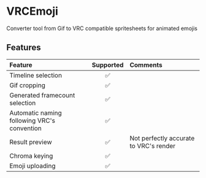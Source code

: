 # VRCEmoji
Converter tool from Gif to VRC compatible spritesheets for animated emojis

## Features

| Feature | Supported | Comments |
|:--------|:---------:|:---------|
|Timeline selection|:white_check_mark:||
|Gif cropping|:white_check_mark:||
|Generated framecount selection|:white_check_mark:||
|Automatic naming following VRC's convention|:white_check_mark:||
|Result preview|:white_check_mark:|Not perfectly accurate to VRC's render
|Chroma keying|:white_check_mark:|
|Emoji uploading|:white_check_mark:|
